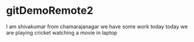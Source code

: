 # gitDemoRemote2
I am shivakumar from chamarajanagar
we have some work today
today we are playing cricket
watching a movie in laptop